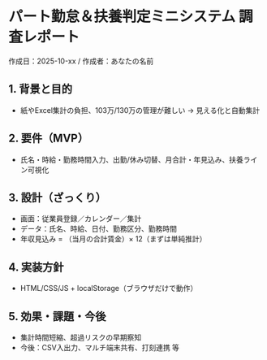 # パート勤怠＆扶養判定ミニシステム 調査レポート
作成日：2025-10-xx / 作成者：あなたの名前

## 1. 背景と目的
- 紙やExcel集計の負担、103万/130万の管理が難しい → 見える化と自動集計

## 2. 要件（MVP）
- 氏名・時給・勤務時間入力、出勤/休み切替、月合計・年見込み、扶養ライン可視化

## 3. 設計（ざっくり）
- 画面：従業員登録／カレンダー／集計
- データ：氏名、時給、日付、勤務区分、勤務時間
- 年収見込み = （当月の合計賃金）× 12（まずは単純推計）

## 4. 実装方針
- HTML/CSS/JS + localStorage（ブラウザだけで動作）

## 5. 効果・課題・今後
- 集計時間短縮、超過リスクの早期察知
- 今後：CSV入出力、マルチ端末共有、打刻連携 等

